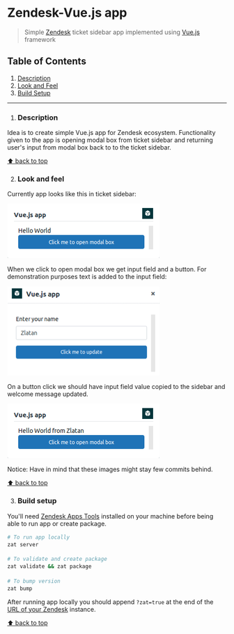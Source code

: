 # Zendesk-Vue.js app
> Simple [Zendesk](https://www.zendesk.com/) ticket sidebar app implemented using [Vue.js](https://vuejs.org/) framework

## Table of Contents

1. [Description](#description)
1. [Look and Feel](#look-and-feel)
1. [Build Setup](#build-setup)

***

1. ### Description

Idea is to create simple Vue.js app for Zendesk ecosystem. Functionality given to the app is opening modal box from ticket sidebar and returning user's input from modal box back to to the ticket sidebar. 

[⬆ back to top](#table-of-contents)

2. ### Look and feel

Currently app looks like this in ticket sidebar:

<img src=".extras/screenshots/home-blank.png?clear_cache=1" alt="Home" width="350"/>

When we click to open modal box we get input field and a button. For demonstration purposes text is added to the input field:

<img src=".extras/screenshots/modal-text.png?clear_cache=1" alt="Modal Text" width="350"/>

On a button click we should have input field value copied to the sidebar and welcome message updated.

<img src=".extras/screenshots/home-text.png?clear_cache=1" alt="Home Text" width="350"/>


Notice: Have in mind that these images might stay few commits behind.

[⬆ back to top](#table-of-contents)

3. ### Build setup

You'll need [Zendesk Apps Tools](https://develop.zendesk.com/hc/en-us/articles/360001075048-Installing-and-using-the-Zendesk-apps-tools) installed on your machine before being able to run app or create package. 

``` bash
# To run app locally
zat server

# To validate and create package
zat validate && zat package

# To bump version
zat bump
```

After running app locally you should append `?zat=true` at the end of the [URL of your Zendesk](https://www.zendesk.com/support/) instance.

[⬆ back to top](#table-of-contents)
